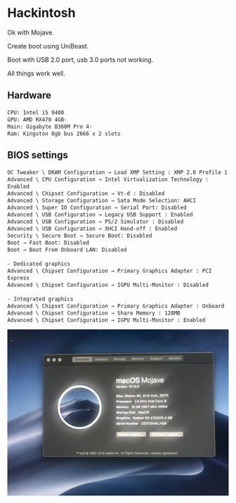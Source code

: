 # Hackintosh

Ok with Mojave.

Create boot using UniBeast.

Boot with USB 2.0 port, usb 3.0 ports not working.

All things work well.

## Hardware

    CPU: Intel i5 9400
    GPU: AMD RX470 4GB·
    Main: Gigabyte B360M Pro 4·
    Ram: Kingston 8gb bus 2666 x 2 slots




## BIOS settings


    OC Tweaker \ DRAM Configuration → Load XMP Setting : XMP 2.0 Profile 1
    Advanced \ CPU Configuration → Intel Virtualization Technology : Enabled
    Advanced \ Chipset Configuration → Vt-d : Disabled
    Advanced \ Storage Configuration → Sata Mode Selection: AHCI
    Advanced \ Super IO Configuration → Serial Port: Disabled
    Advanced \ USB Configuration → Legacy USB Support : Enabled
    Advanced \ USB Configuration → PS/2 Simulator : Disabled
    Advanced \ USB Configuration → XHCI Hand-off : Enabled
    Security \ Secure Boot → Secure Boot: Disabled
    Boot → Fast Boot: Disabled
    Boot → Boot From Onboard LAN: Disabled

    - Dedicated graphics
    Advanced \ Chipset Configuration → Primary Graphics Adapter : PCI Express
    Advanced \ Chipset Configuration → IGPU Multi-Monitor : Disabled

    - Integrated graphics
    Advanced \ Chipset Configuration → Primary Graphics Adapter : Onboard
    Advanced \ Chipset Configuration → Share Memory : 128MB
    Advanced \ Chipset Configuration → IGPU Multi-Monitor : Enabled

![](about.jpeg)
